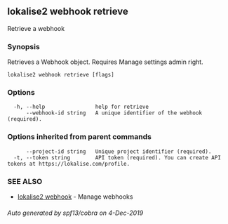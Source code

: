 ## lokalise2 webhook retrieve

Retrieve a webhook

### Synopsis

Retrieves a Webhook object. Requires Manage settings admin right.

```
lokalise2 webhook retrieve [flags]
```

### Options

```
  -h, --help                help for retrieve
      --webhook-id string   A unique identifier of the webhook (required).
```

### Options inherited from parent commands

```
      --project-id string   Unique project identifier (required).
  -t, --token string        API token (required). You can create API tokens at https://lokalise.com/profile.
```

### SEE ALSO

* [lokalise2 webhook](lokalise2_webhook.md)	 - Manage webhooks

###### Auto generated by spf13/cobra on 4-Dec-2019
